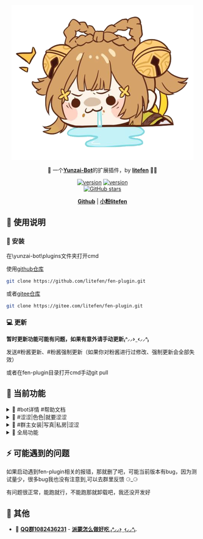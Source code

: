 <br>
<p align="center">
<a href="https://blog.litefen.com/all/fen-plugin.html" target="_blank">
<img src="data/readme/111.png" alt="litefen" height="405" width="477"/>
</a>
</p>

<p align="center">
🤹 一个<a href="https://github.com/Le-niao/Yunzai-Bot" target="__blank"><b>Yunzai-Bot</b></a>的扩展插件，by <a  href="https://github.com/litefen" target="__blank"><b>litefen</b></a> 🧑‍💻
</p>

<p align="center">
<a href="https://github.com/litefen/fen-plugin" target="__blank"><img src="https://img.shields.io/badge/v-0.0.6-red?color=ff6a91" alt="version"></a>
<a href="https://github.com/litefen/fen-plugin" target="__blank"><img src="https://img.shields.io/badge/v-0.0.6-red?color=ff6a91" alt="version"></a>
<br>
<a href="https://github.com/litefen/fen-plugin" target="__blank"><img alt="GitHub stars" src="https://img.shields.io/github/stars/litefen/fen-plugin?style=social"></a>
</p>

<p align="center">
  <a href="https://github.com/litefen/fen-plugin"><b>Github</b></a> | <a href="https://blog.litefen.com/"><b>小粉litefen</b></a>
</p>


## 📝 使用说明

### 🧰 安装

在\yunzai-bot\plugins文件夹打开cmd

使用[github仓库](https://github.com/litefen/fen-plugin)
```bash
git clone https://github.com/litefen/fen-plugin.git
```
或者[gitee仓库](https://gitee.com/litefen/fen-plugin)

```bash
git clone https://gitee.com/litefen/fen-plugin.git
```
### 💻 更新

 **暂时更新功能可能有问题，如果有意外请手动更新₍ᐢ⸝⸝› ̫ ‹⸝⸝ᐢ₎**

发送#粉酱更新、#粉酱强制更新（如果你对粉酱进行过修改、强制更新会全部失效）

或者在fen-plugin目录打开cmd手动git pull

## 🤹 当前功能

<details>
<summary>
📰 #bot详情 #帮助文档
</br>
</summary>
一个我写的yunzai-bot的所有功能的使用演示和cookie获取合集（不包含ios获取方法）</br>
发送以下命令均可触发</br>
 #cookie详情 #(bot|帮助|使用)(详情|说明使用文档|文档|演示)

<img src="data/readme/帮助文档.png" alt="#bot详情"></br></br>

</details>

<details>
<summary>
🎥 #涩涩|色色|就要涩涩
</br>
</summary>
不可以涩涩，涩涩就挨打
</br>
<img src="data/readme/涩涩.png" alt="#涩涩"></br></br>

🤹 #偏要|就要|偏要|给我涩涩</br>

都说了不可以，涩涩就禁言五分钟（需要bot是管理员）

<img src="data/readme/就要涩涩.png" alt="#涩涩">

</details>

<details>
<summary>
🌟 #群主女装|写真|私房|涩涩
</summary>
给发群主女装的通通禁言五分钟（需要是管理员）
</br>
（可以添加自己的名字，打开apps\群主写真.js修改正则为自己的名字即可）
<img src="data/readme/群主女装.png" alt="#群主女装"></br>
</details>

<details>
<summary>🎨 全局功能</summary>
代替yunzai的全局表情包、语音功能；增加视频功能；发送文件名触发</br>
查看全局列表
 #(语音|全局表情|视频)(列表|目录|有哪些)</br>
 表情列表和yunzai自带的表情列表重复了，这里改为了全局表情列表触发
</br>

*音频、语音文件`/fen-plugin/resources/global/voice/`*
 
<img src="data/readme/哒哒哒.png" alt="全局">
</br>

*表情、图片目录`/fen-plugin/resources/global/img/`*
 
<img src="data/readme/吃啥呢.png" alt="全局">
</br>

*视频文件`/fen-plugin/resources/global/video/`*
 
<img src="data/readme/啊对对对.png" alt="全局">

</details>


<!-- - 🎨 [**Themable**](https://sli.dev/themes/gallery.html) - theme can be shared and used with npm packages.
- 🌈 [**Stylish**](https://sli.dev/guide/syntax.html#embedded-styles) - [Windi CSS](https://windicss.org/) on-demand utilities, easy-to-use embedded stylesheets.
- 🤹 [**Interactive**](https://sli.dev/custom/directory-structure.html#components) - embedding Vue components seamlessly.
- 🎙 [**Presenter Mode**](https://sli.dev/guide/presenter-mode.html) - use another window, or even your phone to control your slides.
- 🧮 [**LaTeX**](https://sli.dev/guide/syntax.html#latex) - built-in LaTeX math equations support.
- 📰 [**Diagrams**](https://sli.dev/guide/syntax.html#diagrams) - creates diagrams with textual descriptions
- 🌟 [**Icons**](https://sli.dev/guide/syntax.html#icons) - access to icons from any iconset directly.
- 💻 [**Editors**](https://sli.dev/guide/editors.html) - integrated editor, or [extension for VS Code](https://github.com/slidevjs/slidev-vscode)
- 🎥 [**Recording**](https://sli.dev/guide/recording.html) - built-in recording and camera view.
- 📤 [**Portable**](https://sli.dev/guide/exporting.html) - export into PDF, PNGs, or even a hostable SPA.
- ⚡️ [**Fast**](https://vitejs.dev) - instant reloading powered by [Vite](https://vitejs.dev).
- 🛠 [**Hackable**](https://sli.dev/custom/config-vite.html) - using Vite plugins, Vue components, or any npm packages. -->


## ⚡️ 可能遇到的问题
如果启动遇到fen-plugin相关的报错，那就删了吧，可能当前版本有bug，因为测试量少，很多bug我也没有注意到,可以去群里反馈 ⚆_⚆

有问题很正常，能跑就行，不能跑那就卸载吧，我还没开发好

## 🌈 其他

- 🎨 [**QQ群1082436231**](https://jq.qq.com/?_wv=1027&k=VKPVXSfU) - [**派蒙怎么做好吃 ₍ᐢ⸝⸝› ̫ ‹⸝⸝ᐢ₎**](https://jq.qq.com/?_wv=1027&k=VKPVXSfU).
